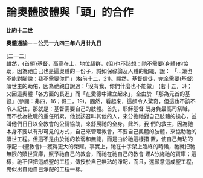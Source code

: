 # 論奧體肢體與「頭」的合作


**比約十二世**

**奧體通諭－－公元一九四三年六月廿九日**





[二一二]  
雖然，{首領}基督，高高在上，地位超群，(但)也不該想：祂不需要{身體}的協助，因為祂自己也是這奧體的一份子，誠如保祿論及人體的組織，說： 
「…頭也不能對腳說：我不需要你們」(格前十二，21)。顯然，基督信徒，完全需要(基督)贖世主的助佑，因為祂親自說過：「沒有我，你們什麼也不能做」
(若十五，3)；又因這奧體「各方面的長進」而「在愛德中建立起來」，全由於 
「那為元首的基督」(參閱：弗四，16；哥二，19)。固然，看起來，這頗令人驚奇，但這也不該不令人記住，那就是：基督需要自己的肢體。首先，耶穌基督
既身負最高司祭職，而不欲為牧職的重任所累，他就該召叫其他的人，來分擔祂對自己肢體的操心，並叫他們日日以全教會的公禱協助，來舒展祂的全身。此外，我
們的救主，因為祂本身不要以有形可見的方式，自己來管理教會，不要自己奧體的肢體，來協助祂的贖世工程。但這不是由於祂的軟弱和無能，而是由於祂這樣措
置，使自己無玷的淨配－(聖教會)－獲得更大的榮耀。事實上，祂在十字架上臨終的時候，祂就把祂無限的贖世寶庫，賦予祂自己的教會，而祂在祂自己的教會
堙A分施祂的寶庫；這樣，祂不但把這成聖的工程，傳授於自己無玷的淨配，而且，還願意這成聖工程，宛似出自祂自己淨配的工程一樣。

